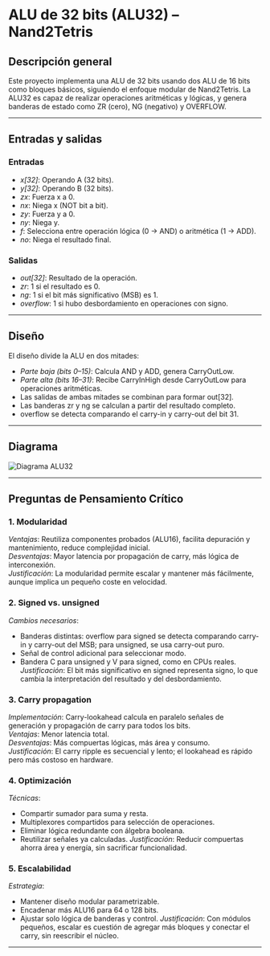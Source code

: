 # ALU de 32 bits (ALU32) – Nand2Tetris

## Descripción general
Este proyecto implementa una ALU de 32 bits usando dos ALU de 16 bits como bloques básicos, siguiendo el enfoque modular de Nand2Tetris. La ALU32 es capaz de realizar operaciones aritméticas y lógicas, y genera banderas de estado como ZR (cero), NG (negativo) y OVERFLOW.

---

## Entradas y salidas

### Entradas
- *x[32]*: Operando A (32 bits).
- *y[32]*: Operando B (32 bits).
- *zx*: Fuerza x a 0.
- *nx*: Niega x (NOT bit a bit).
- *zy*: Fuerza y a 0.
- *ny*: Niega y.
- *f*: Selecciona entre operación lógica (0 → AND) o aritmética (1 → ADD).
- *no*: Niega el resultado final.

### Salidas
- *out[32]*: Resultado de la operación.
- *zr*: 1 si el resultado es 0.
- *ng*: 1 si el bit más significativo (MSB) es 1.
- *overflow*: 1 si hubo desbordamiento en operaciones con signo.

---

## Diseño
El diseño divide la ALU en dos mitades:
- *Parte baja (bits 0–15)*: Calcula AND y ADD, genera CarryOutLow.
- *Parte alta (bits 16–31)*: Recibe CarryInHigh desde CarryOutLow para operaciones aritméticas.
- Las salidas de ambas mitades se combinan para formar out[32].
- Las banderas zr y ng se calculan a partir del resultado completo.
- overflow se detecta comparando el carry-in y carry-out del bit 31.

---

## Diagrama
![Diagrama ALU32](ALU32_anotada.png)

---

## Preguntas de Pensamiento Crítico

### 1. Modularidad
*Ventajas*: Reutiliza componentes probados (ALU16), facilita depuración y mantenimiento, reduce complejidad inicial.  
*Desventajas*: Mayor latencia por propagación de carry, más lógica de interconexión.  
*Justificación*: La modularidad permite escalar y mantener más fácilmente, aunque implica un pequeño coste en velocidad.

### 2. Signed vs. unsigned
*Cambios necesarios*:
- Banderas distintas: overflow para signed se detecta comparando carry-in y carry-out del MSB; para unsigned, se usa carry-out puro.
- Señal de control adicional para seleccionar modo.
- Bandera C para unsigned y V para signed, como en CPUs reales.
*Justificación*: El bit más significativo en signed representa signo, lo que cambia la interpretación del resultado y del desbordamiento.

### 3. Carry propagation
*Implementación*: Carry-lookahead calcula en paralelo señales de generación y propagación de carry para todos los bits.  
*Ventajas*: Menor latencia total.  
*Desventajas*: Más compuertas lógicas, más área y consumo.  
*Justificación*: El carry ripple es secuencial y lento; el lookahead es rápido pero más costoso en hardware.

### 4. Optimización
*Técnicas*:
- Compartir sumador para suma y resta.
- Multiplexores compartidos para selección de operaciones.
- Eliminar lógica redundante con álgebra booleana.
- Reutilizar señales ya calculadas.
*Justificación*: Reducir compuertas ahorra área y energía, sin sacrificar funcionalidad.

### 5. Escalabilidad
*Estrategia*:
- Mantener diseño modular parametrizable.
- Encadenar más ALU16 para 64 o 128 bits.
- Ajustar solo lógica de banderas y control.
*Justificación*: Con módulos pequeños, escalar es cuestión de agregar más bloques y conectar el carry, sin reescribir el núcleo.

---

